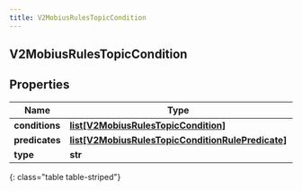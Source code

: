 ```yaml
---
title: V2MobiusRulesTopicCondition
---
```

## V2MobiusRulesTopicCondition

## Properties

|Name | Type | Description | Notes|
|------------ | ------------- | ------------- | -------------|
| **conditions** | [**list[V2MobiusRulesTopicCondition]**](V2MobiusRulesTopicCondition.html) |  | [optional] |
| **predicates** | [**list[V2MobiusRulesTopicConditionRulePredicate]**](V2MobiusRulesTopicConditionRulePredicate.html) |  | [optional] |
| **type** | **str** |  | [optional] |
{: class="table table-striped"}


